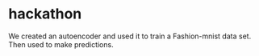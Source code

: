 # hackathon

We created an autoencoder and used it to train a Fashion-mnist data set. Then used to make predictions.

